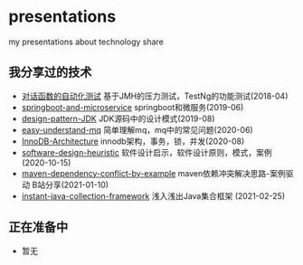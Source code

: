 # presentations
my  presentations about technology share

## 我分享过的技术
- [对话函数的自动化测试](https://github.com/xiaozhiliaoo/animal-shark) 基于JMH的压力测试，TestNg的功能测试(2018-04)
- [springboot-and-microservice](springboot-and-microservice.pptx) springboot和微服务(2019-06)
- [design-pattern-JDK](design-pattern-JDK.pptx) JDK源码中的设计模式(2019-08)
- [easy-understand-mq](easy-understand-mq.pptx) 简单理解mq，mq中的常见问题(2020-06)
- [InnoDB-Architecture](InnoDB-Architecture.pptx) innodb架构，事务，锁，并发(2020-08)
- [software-design-heuristic](software-design-heuristic.pptx) 软件设计启示，软件设计原则，模式，案例(2020-10-15)
- [maven-dependency-conflict-by-example](maven-dependency-conflict-by-example.pptx) maven依赖冲突解决思路-案例驱动  B站分享(2021-01-10)
- [instant-java-collection-framework](instant-jcf.pptx)  浅入浅出Java集合框架 (2021-02-25)


## 正在准备中
- 暂无

